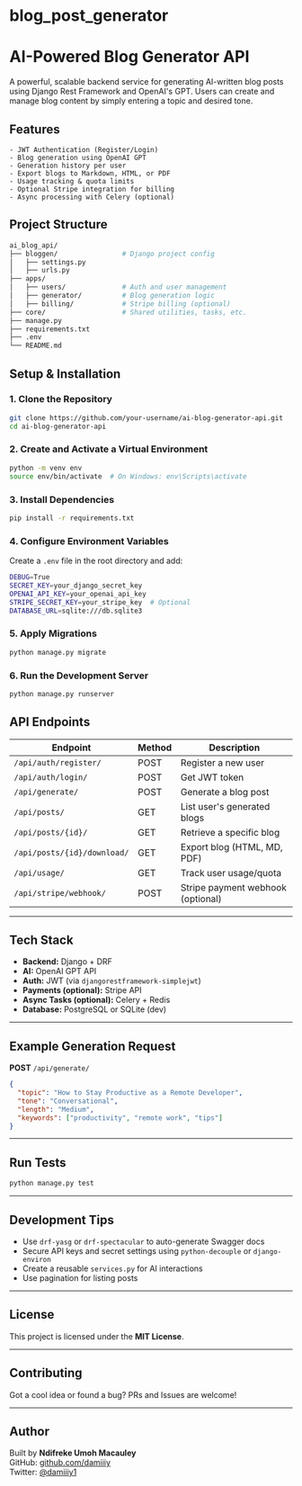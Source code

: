 # blog_post_generator



# AI-Powered Blog Generator API

A powerful, scalable backend service for generating AI-written blog posts using Django Rest Framework and OpenAI's GPT. Users can create and manage blog content by simply entering a topic and desired tone.



## Features
```
- JWT Authentication (Register/Login)
- Blog generation using OpenAI GPT
- Generation history per user
- Export blogs to Markdown, HTML, or PDF
- Usage tracking & quota limits
- Optional Stripe integration for billing
- Async processing with Celery (optional)
```


## Project Structure
```bash
ai_blog_api/
├── bloggen/                # Django project config
│   ├── settings.py
│   ├── urls.py
├── apps/
│   ├── users/              # Auth and user management
│   ├── generator/          # Blog generation logic
│   ├── billing/            # Stripe billing (optional)
├── core/                   # Shared utilities, tasks, etc.
├── manage.py
├── requirements.txt
├── .env
└── README.md
```


<!-- ``` -->

## Setup & Installation

### 1. Clone the Repository

```bash
git clone https://github.com/your-username/ai-blog-generator-api.git
cd ai-blog-generator-api
```

### 2. Create and Activate a Virtual Environment
```bash
python -m venv env
source env/bin/activate  # On Windows: env\Scripts\activate
```

### 3. Install Dependencies
```bash
pip install -r requirements.txt
```

### 4. Configure Environment Variables

Create a `.env` file in the root directory and add:

```bash
DEBUG=True
SECRET_KEY=your_django_secret_key
OPENAI_API_KEY=your_openai_api_key
STRIPE_SECRET_KEY=your_stripe_key  # Optional
DATABASE_URL=sqlite:///db.sqlite3

```

### 5. Apply Migrations
```bash
python manage.py migrate
```

### 6. Run the Development Server
```bash
python manage.py runserver
```



## API Endpoints

| Endpoint                         | Method | Description                      |
|----------------------------------|--------|----------------------------------|
| `/api/auth/register/`           | POST   | Register a new user              |
| `/api/auth/login/`              | POST   | Get JWT token                    |
| `/api/generate/`                | POST   | Generate a blog post             |
| `/api/posts/`                   | GET    | List user's generated blogs      |
| `/api/posts/{id}/`              | GET    | Retrieve a specific blog         |
| `/api/posts/{id}/download/`     | GET    | Export blog (HTML, MD, PDF)      |
| `/api/usage/`                   | GET    | Track user usage/quota           |
| `/api/stripe/webhook/`          | POST   | Stripe payment webhook (optional)|


---

## Tech Stack

- **Backend:** Django + DRF
- **AI:** OpenAI GPT API
- **Auth:** JWT (via `djangorestframework-simplejwt`)
- **Payments (optional):** Stripe API
- **Async Tasks (optional):** Celery + Redis
- **Database:** PostgreSQL or SQLite (dev)

---

## Example Generation Request

**POST** `/api/generate/`

```json
{
  "topic": "How to Stay Productive as a Remote Developer",
  "tone": "Conversational",
  "length": "Medium",
  "keywords": ["productivity", "remote work", "tips"]
}

```

---

## Run Tests

```bash
python manage.py test
```

---

## Development Tips

- Use `drf-yasg` or `drf-spectacular` to auto-generate Swagger docs
- Secure API keys and secret settings using `python-decouple` or `django-environ`
- Create a reusable `services.py` for AI interactions
- Use pagination for listing posts

---

## License

This project is licensed under the **MIT License**.

---

## Contributing

Got a cool idea or found a bug? PRs and Issues are welcome!

---

## Author

Built by **Ndifreke Umoh Macauley**  
GitHub: [github.com/damiiiy](https://github.com/damiiiy)  
Twitter: [@damiiiy1](https://x.com/damiiiy1)







